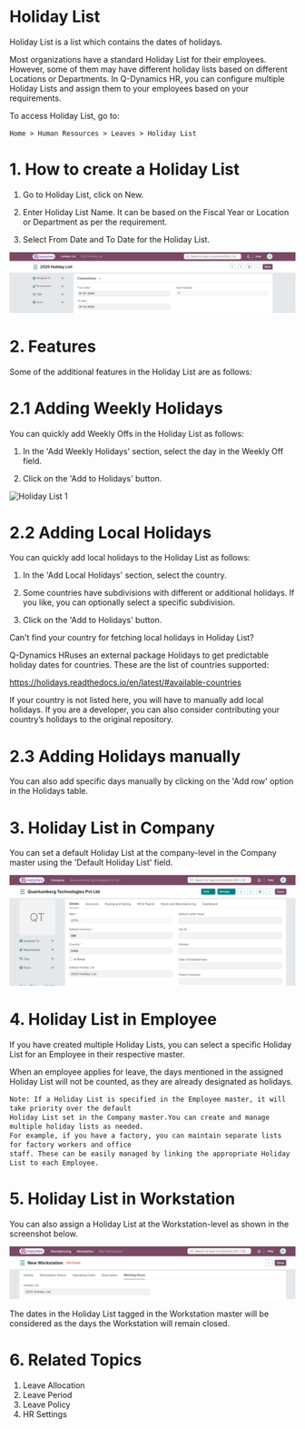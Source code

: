 # Holiday List

Holiday List is a list which contains the dates of holidays.

Most organizations have a standard Holiday List for their employees. However, some of them may have different holiday lists based on different Locations or Departments. In Q-Dynamics HR, you can configure multiple Holiday Lists and assign them to your employees based on your requirements.

To access Holiday List, go to:

    Home > Human Resources > Leaves > Holiday List

# 1. How to create a Holiday List

1. Go to Holiday List, click on New.

2. Enter Holiday List Name. It can be based on the Fiscal Year or Location or Department as per the requirement.

3. Select From Date and To Date for the Holiday List.

![Holiday List 1](../images/Leaves-Images/HolidayList-1.png)

# 2. Features

Some of the additional features in the Holiday List are as follows:

# 2.1 Adding Weekly Holidays

You can quickly add Weekly Offs in the Holiday List as follows:

1. In the 'Add Weekly Holidays' section, select the day in the Weekly Off field.

2. Click on the 'Add to Holidays' button.

![Holiday List 1](../images/Leaves-Images/HolidayList-2.gif)

# 2.2 Adding Local Holidays 

You can quickly add local holidays to the Holiday List as follows:

1. In the 'Add Local Holidays' section, select the country.

2. Some countries have subdivisions with different or additional holidays. If you like, you can optionally select a specific subdivision.

3. Click on the 'Add to Holidays' button.

Can't find your country for fetching local holidays in Holiday List? 

Q-Dynamics HRuses an external package Holidays to get predictable holiday dates for countries. These are the list of countries supported:

https://holidays.readthedocs.io/en/latest/#available-countries

If your country is not listed here, you will have to manually add local holidays. If you are a developer, you can also consider contributing your country’s holidays to the original repository.

# 2.3 Adding Holidays manually 

You can also add specific days manually by clicking on the 'Add row' option in the Holidays table.



# 3. Holiday List in Company

You can set a default Holiday List at the company-level in the Company master using the 'Default Holiday List' field.

![Holiday List 1](../images/Leaves-Images/HolidayList-3.png)

# 4. Holiday List in Employee

If you have created multiple Holiday Lists, you can select a specific Holiday List for an Employee in their respective master.

When an employee applies for leave, the days mentioned in the assigned Holiday List will not be counted, as they are already designated as holidays.

    Note: If a Holiday List is specified in the Employee master, it will take priority over the default 
    Holiday List set in the Company master.You can create and manage multiple holiday lists as needed. 
    For example, if you have a factory, you can maintain separate lists for factory workers and office 
    staff. These can be easily managed by linking the appropriate Holiday List to each Employee.

# 5. Holiday List in Workstation

You can also assign a Holiday List at the Workstation-level as shown in the screenshot below.

![Holiday List 1](../images/Leaves-Images/HolidayList-4.png)

The dates in the Holiday List tagged in the Workstation master will be considered as the days the Workstation will remain closed.

# 6. Related Topics 

1. Leave Allocation
2. Leave Period
3. Leave Policy
4. HR Settings